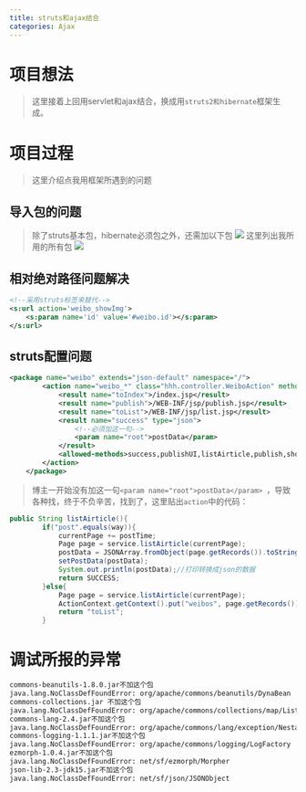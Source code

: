 ```yaml
---
title: struts和ajax结合
categories: Ajax
---
```

# 项目想法
> 这里接着上回用servlet和ajax结合，换成用`struts2和hibernate`框架生成。

# 项目过程
> 这里介绍点我用框架所遇到的问题

## 导入包的问题
> 除了struts基本包，hibernate必须包之外，还需加以下包
![](J2EE-sh_Ajax/1.png)
> 这里列出我所用的所有包
![](J2EE-sh_Ajax/2.png)

## 相对绝对路径问题解决
``` xml
<!--采用struts标签来替代-->
<s:url action='weibo_showImg'>
	<s:param name='id' value='#weibo.id'></s:param>
</s:url>
```
## struts配置问题
``` xml
<package name="weibo" extends="json-default" namespace="/">
        <action name="weibo_*" class="hhh.controller.WeiboAction" method="{1}">
            <result name="toIndex">/index.jsp</result>
            <result name="publish">/WEB-INF/jsp/publish.jsp</result>
            <result name="toList">/WEB-INF/jsp/list.jsp</result>
            <result name="success" type="json">
                <!--必须加这一句-->
            	<param name="root">postData</param> 
            </result>
            <allowed-methods>success,publishUI,listAirticle,publish,showImg</allowed-methods>
        </action>
    </package>
```
> 博主一开始没有加这一句`<param name="root">postData</param> `，导致各种找，终于不负辛苦，找到了，这里贴出`action`中的代码：
``` java
public String listAirticle(){
		if("post".equals(way)){
			currentPage += postTime;
			Page page = service.listAirticle(currentPage);
			postData = JSONArray.fromObject(page.getRecords()).toString();
			setPostData(postData);
			System.out.println(postData);//打印转换成json的数据
			return SUCCESS;
		}else{
			Page page = service.listAirticle(currentPage);
			ActionContext.getContext().put("weibos", page.getRecords());
			return "toList";
		}
```

# 调试所报的异常
``` xml
commons-beanutils-1.8.0.jar不加这个包 
java.lang.NoClassDefFoundError: org/apache/commons/beanutils/DynaBean 
commons-collections.jar 不加这个包 
java.lang.NoClassDefFoundError: org/apache/commons/collections/map/ListOrderedMap
commons-lang-2.4.jar不加这个包 
java.lang.NoClassDefFoundError: org/apache/commons/lang/exception/NestableRuntimeException
commons-logging-1.1.1.jar不加这个包 
java.lang.NoClassDefFoundError: org/apache/commons/logging/LogFactory 
ezmorph-1.0.4.jar不加这个包 
java.lang.NoClassDefFoundError: net/sf/ezmorph/Morpher 
json-lib-2.3-jdk15.jar不加这个包 
java.lang.NoClassDefFoundError: net/sf/json/JSONObject 
```